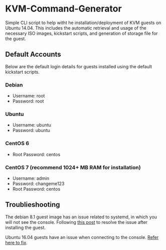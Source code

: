 KVM-Command-Generator
=====================

Simple CLI script to help witht he installation/deployment of KVM guests on Ubuntu 14.04. This includes the automatic retrieval and usage of the necessary ISO images, kickstart scripts, and generation of storage file for the guest.


## Default Accounts
Below are the default login details for guests installed using the default kickstart scripts.
### Debian
* Username: root
* Password: root

### Ubuntu
* Username: ubuntu
* Password: ubuntu

### CentOS 6
* Root Password: centos

### CentOS 7 (recommend 1024+ MB RAM for installation)
* Username: admin
* Password: changeme123
* Root Password: centos


## Troublieshooting
The debian 8.1 guest image has an issue related to systemd, in which you will not see the console. Following [this post](https://unix.stackexchange.com/questions/203768/debian-8-kvm-guest-loading-initial-ramdisk) to resolve the issue after installing the guest.

Ubuntu 16.04 guests have an issue when connecting to the console. [Refer here to fix](http://unix.stackexchange.com/questions/288344/accessing-console-of-ubuntu-16-04-kvm-guest).
